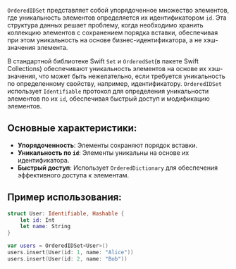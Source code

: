 `OrderedIDSet` представляет собой упорядоченное множество элементов, где уникальность элементов определяется их идентификатором `id`. Эта структура данных решает проблему, когда необходимо хранить коллекцию элементов с сохранением порядка вставки, обеспечивая при этом уникальность на основе бизнес-идентификатора, а не хэш-значения элемента.

В стандартной библиотеке Swift `Set` и `OrderedSet`(в пакете Swift Collections)  обеспечивают уникальность элементов на основе их хэш-значения, что может быть нежелательно, если требуется уникальность по определенному свойству, например, идентификатору. `OrderedIDSet` использует `Identifiable` протокол для определения уникальности элементов по их `id`, обеспечивая быстрый доступ и модификацию элементов.

## Основные характеристики:
- **Упорядоченность**: Элементы сохраняют порядок вставки.
- **Уникальность по `id`**: Элементы уникальны на основе их идентификатора.
- **Быстрый доступ**: Использует `OrderedDictionary` для обеспечения эффективного доступа к элементам.

## Пример использования:
```swift
struct User: Identifiable, Hashable {
    let id: Int
    let name: String
}

var users = OrderedIDSet<User>()
users.insert(User(id: 1, name: "Alice"))
users.insert(User(id: 2, name: "Bob"))
```


